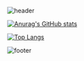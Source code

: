 ![header](https://capsule-render.vercel.app/api?type=waving&color=timeGradient&height=200&section=header&text=KIM%20DONGMIN&fontSize=60&fontAlignY=40)


[![Anurag's GitHub stats](https://github-readme-stats.vercel.app/api?username=ddmkim94&show_icons=true&theme=cobalt)](https://github.com/anuraghazra/github-readme-stats)

[![Top Langs](https://github-readme-stats.vercel.app/api/top-langs/?username=ddmkim94&layout=compact)](https://github.com/anuraghazra/github-readme-stats)


![footer](https://capsule-render.vercel.app/api?type=waving&color=timeGradient&height=100&section=footer)

